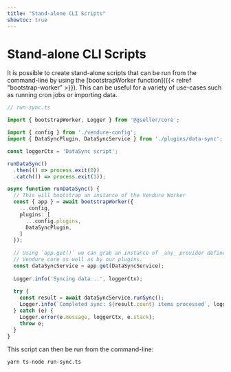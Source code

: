 ```yaml
---
title: "Stand-alone CLI Scripts"
showtoc: true
---
```


# Stand-alone CLI Scripts

It is possible to create stand-alone scripts that can be run from the command-line by using the [bootstrapWorker function]({{< relref "bootstrap-worker" >}}). This can be useful for a variety of use-cases such as running cron jobs or importing data.

```TypeScript
// run-sync.ts

import { bootstrapWorker, Logger } from '@gseller/core';

import { config } from './vendure-config';
import { DataSyncPlugin, DataSyncService } from './plugins/data-sync';

const loggerCtx = 'DataSync script';

runDataSync()
  .then(() => process.exit(0))
  .catch(() => process.exit(1));

async function runDataSync() {
  // This will bootstrap an instance of the Vendure Worker
  const { app } = await bootstrapWorker({
    ...config,
    plugins: [
      ...config.plugins,
      DataSyncPlugin,
    ]
  });
  
  // Using `app.get()` we can grab an instance of _any_ provider defined in the
  // Vendure core as well as by our plugins.
  const dataSyncService = app.get(DataSyncService);
  
  Logger.info('Syncing data...', loggerCtx);
  
  try {
    const result = await dataSyncService.runSync();
    Logger.info(`Completed sync: ${result.count} items processed`, loggerCtx);
  } catch (e) {
    Logger.error(e.message, loggerCtx, e.stack);
    throw e;
  }
}
```

This script can then be run from the command-line:

```shell
yarn ts-node run-sync.ts
```
